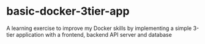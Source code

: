 # basic-docker-3tier-app
A learning exercise to improve my Docker skills by implementing a simple 3-tier application with a frontend, backend API server and database

